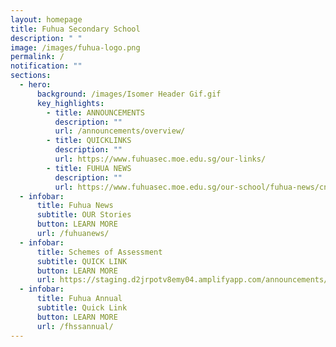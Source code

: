 ```yaml
---
layout: homepage
title: Fuhua Secondary School
description: " "
image: /images/fuhua-logo.png
permalink: /
notification: ""
sections:
  - hero:
      background: /images/Isomer Header Gif.gif
      key_highlights:
        - title: ANNOUNCEMENTS
          description: ""
          url: /announcements/overview/
        - title: QUICKLINKS
          description: ""
          url: https://www.fuhuasec.moe.edu.sg/our-links/
        - title: FUHUA NEWS
          description: ""
          url: https://www.fuhuasec.moe.edu.sg/our-school/fuhua-news/cny23/
  - infobar:
      title: Fuhua News
      subtitle: OUR Stories
      button: LEARN MORE
      url: /fuhuanews/
  - infobar:
      title: Schemes of Assessment
      subtitle: QUICK LINK
      button: LEARN MORE
      url: https://staging.d2jrpotv8emy04.amplifyapp.com/announcements/2023-scheme-of-assessments/
  - infobar:
      title: Fuhua Annual
      subtitle: Quick Link
      button: LEARN MORE
      url: /fhssannual/
---
```

